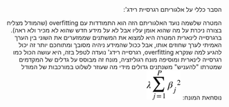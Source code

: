 <div dir="rtl">
הסבר כללי על אלגוריתם רגרסיית רידג':

המטרה שלשמה נועד האלגוריתם הזה הוא התמודדות עם overfitting (שהמודל מצליח בצורה ניכרת על מה שהוא אומן עליו אבל לא על מידע חדש שהוא לא מכיר ולא ראה).
ברגרסייה לינארית המטרה היא למצוא את המשתנים שממזערים את השוני בין הערך האמיתי לערך שחוזים אותו, אבל ככול שהמידע ניהיה מסובך ומתוחכם יותר זה יכול להגיע למה שנקרא overfitting, רגרסייה רידג' נועדה לטפל בזה, היא עושה הכול כמו רגרסייה לינארית ומוסיפה מונח רגוליזציה, מונח זה מבוסס על גדלים של המקדמים שמטרתו "להעניש" משנתנים גדולים מידי מה שעוזר לשלוט במורכבות של המודל
נוסחאת המונח:
![מונח רגולזציה](image.png)
